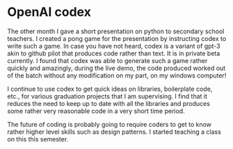 # OpenAI codex

The other month I gave a short presentation on python to secondary school teachers. I created a pong game for the presentation by instructing codex to write such a game. In case you have not heard, codex is a variant of gpt-3 akin to github pilot that produces code rather than text. It is in private beta currently. I found that codex was able to generate such a game rather quickly and amazingly, during the live demo, the code produced worked out of the batch without any modification on my part, on my windows computer!

I continue to use codex to get quick ideas on libraries, boilerplate code, etc., for various graduation projects that I am supervising. I find that it reduces the need to keep up to date with all the libraries and produces some rather very reasonable code in a very short time period.

The future of coding is probably going to require coders to get to know rather higher level skills such as design patterns. I started teaching a class on this this semester.
